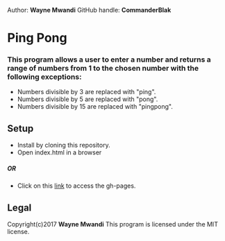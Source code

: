 Author: **Wayne Mwandi** 
GitHub handle: **CommanderBlak**

# Ping Pong
### This program allows a user to enter a number and returns a range of numbers from 1 to the chosen number with the following exceptions:
* Numbers divisible by 3 are replaced with "ping".
* Numbers divisible by 5 are replaced with "pong".
* Numbers divisible by 15 are replaced with "pingpong".
## Setup
* Install by cloning this repository.
* Open index.html in a browser 
##### OR
* Click on this [link](https://CommanderBlack.github.io/PingPong) to access the gh-pages.
## Legal
Copyright(c)2017 **Wayne Mwandi**
This program is licensed under the MIT license.
